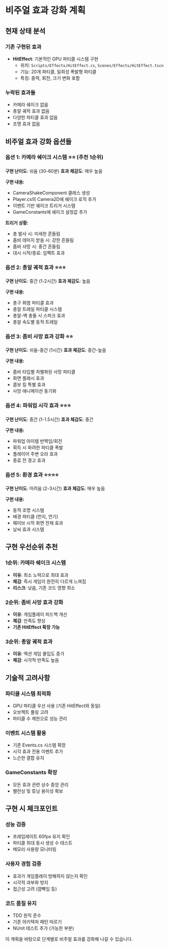 # 비주얼 효과 강화 계획

## 현재 상태 분석

### 기존 구현된 효과
- **HitEffect**: 기본적인 GPU 파티클 시스템 구현
  - 위치: `Scripts/Effects/HitEffect.cs`, `Scenes/Effects/HitEffect.tscn`
  - 기능: 20개 파티클, 일회성 폭발형 파티클
  - 특징: 중력, 회전, 크기 변화 포함

### 누락된 효과들
- 카메라 쉐이크 없음
- 총알 궤적 효과 없음
- 다양한 파티클 효과 없음
- 조명 효과 없음

## 비주얼 효과 강화 옵션들

### 옵션 1: 카메라 쉐이크 시스템 ⭐⭐ (추천 1순위)
**구현 난이도**: 쉬움 (30-60분)
**효과 체감도**: 매우 높음

**구현 내용:**
- CameraShakeComponent 클래스 생성
- Player.cs의 Camera2D에 쉐이크 로직 추가
- 이벤트 기반 쉐이크 트리거 시스템
- GameConstants에 쉐이크 설정값 추가

**트리거 상황:**
- 총 발사 시: 미세한 흔들림
- 좀비 데미지 받을 시: 강한 흔들림
- 좀비 사망 시: 중간 흔들림
- 대시 시작/종료: 임팩트 효과

### 옵션 2: 총알 궤적 효과 ⭐⭐⭐
**구현 난이도**: 중간 (1-2시간)
**효과 체감도**: 높음

**구현 내용:**
- 총구 화염 파티클 효과
- 총알 트레일 파티클 시스템
- 총알-벽 충돌 시 스파크 효과
- 총알 속도별 동적 트레일

### 옵션 3: 좀비 사망 효과 강화 ⭐⭐
**구현 난이도**: 쉬움-중간 (1시간)
**효과 체감도**: 중간-높음

**구현 내용:**
- 좀비 타입별 차별화된 사망 파티클
- 화면 플래시 효과
- 콤보 킬 특별 효과
- 사망 애니메이션 동기화

### 옵션 4: 파워업 시각 효과 ⭐⭐⭐
**구현 난이도**: 중간 (1-1.5시간)
**효과 체감도**: 중간

**구현 내용:**
- 파워업 아이템 반짝임/회전
- 획득 시 화려한 파티클 폭발
- 플레이어 주변 오라 효과
- 종료 전 경고 효과

### 옵션 5: 환경 효과 ⭐⭐⭐⭐
**구현 난이도**: 어려움 (2-3시간)
**효과 체감도**: 매우 높음

**구현 내용:**
- 동적 조명 시스템
- 배경 파티클 (먼지, 연기)
- 웨이브 시작 화면 전체 효과
- 날씨 효과 시스템

## 구현 우선순위 추천

### 1순위: 카메라 쉐이크 시스템
- **이유**: 최소 노력으로 최대 효과
- **체감**: 즉시 게임이 완전히 다르게 느껴짐
- **리스크**: 낮음, 기존 코드 영향 최소

### 2순위: 좀비 사망 효과 강화
- **이유**: 게임플레이 피드백 개선
- **체감**: 만족도 향상
- **기존 HitEffect 확장 가능**

### 3순위: 총알 궤적 효과
- **이유**: 액션 게임 몰입도 증가
- **체감**: 시각적 만족도 높음

## 기술적 고려사항

### 파티클 시스템 최적화
- GPU 파티클 우선 사용 (기존 HitEffect와 동일)
- 오브젝트 풀링 고려
- 파티클 수 제한으로 성능 관리

### 이벤트 시스템 활용
- 기존 Events.cs 시스템 확장
- 시각 효과 전용 이벤트 추가
- 느슨한 결합 유지

### GameConstants 확장
- 모든 효과 관련 상수 중앙 관리
- 밸런싱 및 튜닝 용이성 확보

## 구현 시 체크포인트

### 성능 검증
- 프레임레이트 60fps 유지 확인
- 파티클 최대 동시 생성 수 테스트
- 메모리 사용량 모니터링

### 사용자 경험 검증  
- 효과가 게임플레이 방해하지 않는지 확인
- 시각적 과부화 방지
- 접근성 고려 (깜빡임 등)

### 코드 품질 유지
- TDD 원칙 준수
- 기존 아키텍처 패턴 따르기
- NUnit 테스트 추가 (가능한 부분)

이 계획을 바탕으로 단계별로 비주얼 효과를 강화해 나갈 수 있습니다.